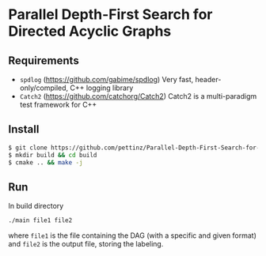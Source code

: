 # Parallel Depth-First Search for Directed Acyclic Graphs

## Requirements

- `spdlog` (https://github.com/gabime/spdlog) Very fast, header-only/compiled, C++ logging library
- `Catch2` (https://github.com/catchorg/Catch2) Catch2 is a multi-paradigm test framework for C++

## Install

```bash
$ git clone https://github.com/pettinz/Parallel-Depth-First-Search-for-DAG.git && cd Parallel-Depth-First-Search-for-DAG
$ mkdir build && cd build
$ cmake .. && make -j
```

## Run

In build directory

```bash
./main file1 file2
```

where `file1` is the file containing the DAG (with a specific and given format) and `file2` is the output file, storing the labeling.
